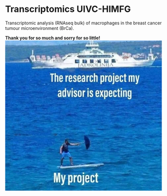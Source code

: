 # **Transcriptomics UIVC-HIMFG**

Transcriptomic analysis (RNAseq bulk) of macrophages in the breast cancer tumour microenvironment (BrCa).

**Thank you for so much and sorry for so little!**
![Thank you for so much and sorry for so little!](proyect.jpg)
